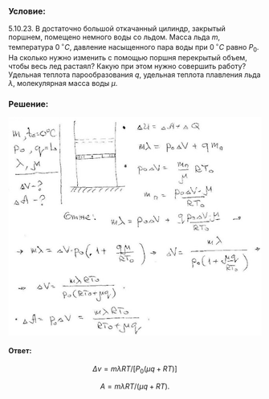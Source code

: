 ###  Условие:

$5.10.23.$ В достаточно большой откачанный цилиндр, закрытый поршнем, помещено немного воды со льдом. Масса льда $m$, температура $0 \,^{\circ}С$, давление насыщенного пара воды при $0 \,^{\circ}С$ равно $P_0$. На сколько нужно изменить с помощью поршня перекрытый объем, чтобы весь лед растаял? Какую при этом нужно совершить работу? Удельная теплота парообразования $q$, удельная теплота плавления льда $λ$, молекулярная масса воды $\mu$.

###  Решение:

![|640x552, 67%](../../img/5.10.23/1.jpg)

#### Ответ:

$$
\Delta v=m\lambda RT/[P_0(\mu q+RT)]
$$

$$
A=m\lambda RT/(\mu q+RT).
$$